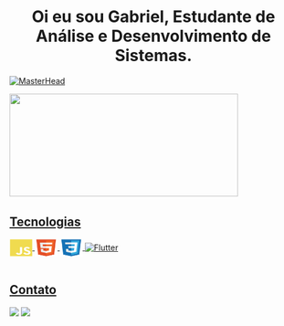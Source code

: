 ## <h1 align="center"> Oi eu sou Gabriel, Estudante de Análise e Desenvolvimento de Sistemas.</h1>
[![MasterHead](https://visme.co/blog/wp-content/uploads/2019/10/animated-presentation-software-header.gif)]()

<div style="display: flex" align ="center">
  <a href="https://github.com/GSilva11">
  <img height="180em" width ="400" src="https://github-readme-stats.vercel.app/api/top-langs/?username=GSilva11&layout=compact&langs_count=7&theme=tokyonight"/>
</div>
<div style="display: inline_block">
  <h2>Tecnologias</h2>
  <img align="center" alt="Js" height="30" width="40" src="https://raw.githubusercontent.com/devicons/devicon/master/icons/javascript/javascript-plain.svg">
  <img align="center" alt="HTML" height="30" width="40" src="https://raw.githubusercontent.com/devicons/devicon/master/icons/html5/html5-original.svg">
  <img align="center" alt="CSS" height="30" width="40" src="https://raw.githubusercontent.com/devicons/devicon/master/icons/css3/css3-original.svg">
  <img align="center" alt="Flutter" height="30" width="40" src="https://cdn.jsdelivr.net/gh/devicons/devicon/icons/flutter/flutter-original.svg">
</div>
<br>
<div> 
  <h2>Contato</h2>
  <a href = "mailto:gabrielsilvagv01@gmail.com"><img src="https://img.shields.io/badge/-Gmail-%23333?style=for-the-badge&logo=gmail&logoColor=white" target="_blank"></a>
  <a href="https://www.linkedin.com/in/gabriel-silva-13a550210" target="_blank"><img src="https://img.shields.io/badge/-LinkedIn-%230077B5?style=for-the-badge&logo=linkedin&logoColor=white" target="_blank"></a> 
</div>
